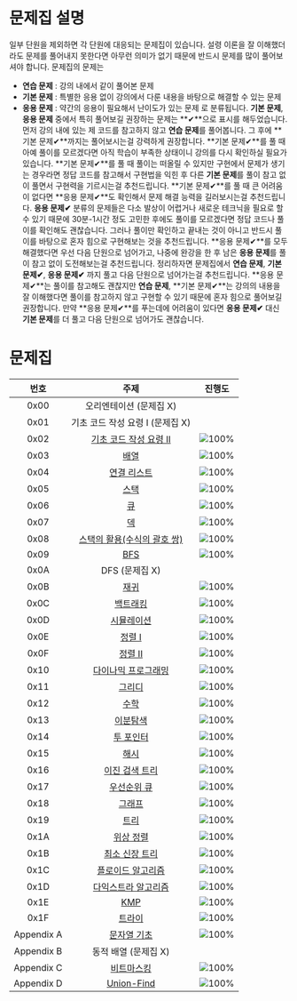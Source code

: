 # 문제집 설명

일부 단원을 제외하면 각 단원에 대응되는 문제집이 있습니다. 설령 이론을 잘 이해했더라도 문제를 풀어내지 못한다면 아무런 의미가 없기 때문에 반드시 문제를 많이 풀어보셔야 합니다.
문제집의 문제는

- **연습 문제** : 강의 내에서 같이 풀어본 문제
- **기본 문제** : 특별한 응용 없이 강의에서 다룬 내용을 바탕으로 해결할 수 있는 문제
- **응용 문제** : 약간의 응용이 필요해서 난이도가 있는 문제
  로 분류됩니다. **기본 문제**, **응용 문제** 중에서 특히 풀어보길 권장하는 문제는 **✔**으로 표시를 해두었습니다.
  먼저 강의 내에 있는 제 코드를 참고하지 않고 **연습 문제**를 풀어봅니다. 그 후에 **기본 문제✔**까지는 풀어보시는걸 강력하게 권장합니다. **기본 문제✔**를 풀 때 아예 풀이를 모르겠다면 아직 학습이 부족한 상태이니 강의를 다시 확인하실 필요가 있습니다.
  **기본 문제✔**를 풀 때 풀이는 떠올릴 수 있지만 구현에서 문제가 생기는 경우라면 정답 코드를 참고해서 구현법을 익힌 후 다른 **기본 문제**를 풀이 참고 없이 풀면서 구현력을 기르시는걸 추천드립니다.
  **기본 문제✔**를 풀 때 큰 어려움이 없다면 **응용 문제✔**도 확인해서 문제 해결 능력을 길러보시는걸 추천드립니다. **응용 문제✔** 분류의 문제들은 다소 발상이 어렵거나 새로운 테크닉을 필요로 할 수 있기 때문에 30분-1시간 정도 고민한 후에도 풀이를 모르겠다면 정답 코드나 풀이를 확인해도 괜찮습니다. 그러나 풀이만 확인하고 끝내는 것이 아니고 반드시 풀이를 바탕으로 혼자 힘으로 구현해보는 것을 추천드립니다.
  **응용 문제✔**를 모두 해결했다면 우선 다음 단원으로 넘어가고, 나중에 완강을 한 후 남은 **응용 문제**를 풀이 참고 없이 도전해보는걸 추천드립니다.
  정리하자면 문제집에서 **연습 문제**, **기본 문제✔**, **응용 문제✔** 까지 풀고 다음 단원으로 넘어가는걸 추천드립니다. **응용 문제✔**는 풀이를 참고해도 괜찮지만 **연습 문제**, **기본 문제✔**는 강의의 내용을 잘 이해했다면 풀이를 참고하지 않고 구현할 수 있기 때문에 혼자 힘으로 풀어보길 권장합니다. 만약 **응용 문제✔**를 푸는데에 어려움이 있다면 **응용 문제✔** 대신 **기본 문제**를 더 풀고 다음 단원으로 넘어가도 괜찮습니다.

# 문제집

|    번호    |                      주제                       |                                             진행도                                              |
| :--------: | :---------------------------------------------: | :---------------------------------------------------------------------------------------------: |
|    0x00    |             오리엔테이션 (문제집 X)             |                                                                                                 |
|    0x01    |        기초 코드 작성 요령 I (문제집 X)         |                                                                                                 |
|    0x02    |   [기초 코드 작성 요령 II](workbook/0x02.md)    | ![100%](https://progress-bar.xyz/27/?scale=27&title=progress&width=500&color=babaca&suffix=/27) |
|    0x03    |            [배열](workbook/0x03.md)             |  ![100%](https://progress-bar.xyz/8/?scale=8&title=progress&width=500&color=babaca&suffix=/8)   |
|    0x04    |         [연결 리스트](workbook/0x04.md)         |  ![100%](https://progress-bar.xyz/3/?scale=3&title=progress&width=500&color=babaca&suffix=/3)   |
|    0x05    |            [스택](workbook/0x05.md)             |  ![100%](https://progress-bar.xyz/8/?scale=8&title=progress&width=500&color=babaca&suffix=/8)   |
|    0x06    |             [큐](workbook/0x06.md)              |  ![100%](https://progress-bar.xyz/3/?scale=3&title=progress&width=500&color=babaca&suffix=/3)   |
|    0x07    |             [덱](workbook/0x07.md)              |  ![100%](https://progress-bar.xyz/4/?scale=4&title=progress&width=500&color=babaca&suffix=/4)   |
|    0x08    | [스택의 활용(수식의 괄호 쌍)](workbook/0x08.md) |  ![100%](https://progress-bar.xyz/5/?scale=5&title=progress&width=500&color=babaca&suffix=/5)   |
|    0x09    |             [BFS](workbook/0x09.md)             | ![100%](https://progress-bar.xyz/30/?scale=30&title=progress&width=500&color=babaca&suffix=/30) |
|    0x0A    |                 DFS (문제집 X)                  |                                                                                                 |
|    0x0B    |            [재귀](workbook/0x0B.md)             | ![100%](https://progress-bar.xyz/10/?scale=10&title=progress&width=500&color=babaca&suffix=/10) |
|    0x0C    |          [백트래킹](workbook/0x0C.md)           | ![100%](https://progress-bar.xyz/20/?scale=20&title=progress&width=500&color=babaca&suffix=/20) |
|    0x0D    |         [시뮬레이션](workbook/0x0D.md)          | ![100%](https://progress-bar.xyz/41/?scale=61&title=progress&width=500&color=babaca&suffix=/61) |
|    0x0E    |           [정렬 I](workbook/0x0E.md)            |  ![100%](https://progress-bar.xyz/8/?scale=8&title=progress&width=500&color=babaca&suffix=/8)   |
|    0x0F    |           [정렬 II](workbook/0x0F.md)           |  ![100%](https://progress-bar.xyz/9/?scale=9&title=progress&width=500&color=babaca&suffix=/9)   |
|    0x10    |     [다이나믹 프로그래밍](workbook/0x10.md)     | ![100%](https://progress-bar.xyz/44/?scale=44&title=progress&width=500&color=babaca&suffix=/44) |
|    0x11    |           [그리디](workbook/0x11.md)            | ![100%](https://progress-bar.xyz/17/?scale=17&title=progress&width=500&color=babaca&suffix=/17) |
|    0x12    |            [수학](workbook/0x12.md)             | ![100%](https://progress-bar.xyz/38/?scale=39&title=progress&width=500&color=babaca&suffix=/39) |
|    0x13    |          [이분탐색](workbook/0x13.md)           | ![100%](https://progress-bar.xyz/20/?scale=21&title=progress&width=500&color=babaca&suffix=/21) |
|    0x14    |          [투 포인터](workbook/0x14.md)          | ![100%](https://progress-bar.xyz/11/?scale=11&title=progress&width=500&color=babaca&suffix=/11) |
|    0x15    |            [해시](workbook/0x15.md)             | ![100%](https://progress-bar.xyz/10/?scale=10&title=progress&width=500&color=babaca&suffix=/10) |
|    0x16    |       [이진 검색 트리](workbook/0x16.md)        |  ![100%](https://progress-bar.xyz/7/?scale=7&title=progress&width=500&color=babaca&suffix=/7)   |
|    0x17    |         [우선순위 큐](workbook/0x17.md)         |  ![100%](https://progress-bar.xyz/8/?scale=8&title=progress&width=500&color=babaca&suffix=/8)   |
|    0x18    |           [그래프](workbook/0x18.md)            | ![100%](https://progress-bar.xyz/13/?scale=13&title=progress&width=500&color=babaca&suffix=/13) |
|    0x19    |            [트리](workbook/0x19.md)             | ![100%](https://progress-bar.xyz/13/?scale=13&title=progress&width=500&color=babaca&suffix=/13) |
|    0x1A    |          [위상 정렬](workbook/0x1A.md)          |  ![100%](https://progress-bar.xyz/7/?scale=7&title=progress&width=500&color=babaca&suffix=/7)   |
|    0x1B    |       [최소 신장 트리](workbook/0x1B.md)        |  ![100%](https://progress-bar.xyz/9/?scale=9&title=progress&width=500&color=babaca&suffix=/9)   |
|    0x1C    |      [플로이드 알고리즘](workbook/0x1C.md)      | ![100%](https://progress-bar.xyz/14/?scale=15&title=progress&width=500&color=babaca&suffix=/15) |
|    0x1D    |     [다익스트라 알고리즘](workbook/0x1D.md)     | ![100%](https://progress-bar.xyz/12/?scale=14&title=progress&width=500&color=babaca&suffix=/14) |
|    0x1E    |             [KMP](workbook/0x1E.md)             |  ![100%](https://progress-bar.xyz/8/?scale=8&title=progress&width=500&color=babaca&suffix=/8)   |
|    0x1F    |           [트라이](workbook/0x1F.md)            | ![100%](https://progress-bar.xyz/10/?scale=10&title=progress&width=500&color=babaca&suffix=/10) |
| Appendix A |     [문자열 기초](workbook/Appendix%20A.md)     | ![100%](https://progress-bar.xyz/13/?scale=16&title=progress&width=500&color=babaca&suffix=/16) |
| Appendix B |              동적 배열 (문제집 X)               |                                                                                                 |
| Appendix C |     [비트마스킹](workbook/Appendix%20C.md)      |  ![100%](https://progress-bar.xyz/2/?scale=7&title=progress&width=500&color=babaca&suffix=/7)   |
| Appendix D |     [Union-Find](workbook/Appendix%20D.md)      |  ![100%](https://progress-bar.xyz/2/?scale=9&title=progress&width=500&color=babaca&suffix=/9)   |
